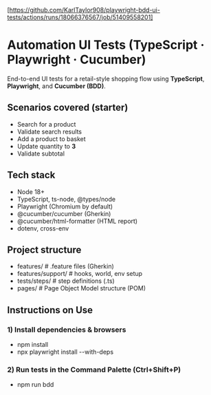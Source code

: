 [https://github.com/KarlTaylor908/playwright-bdd-ui-tests/actions/runs/18066376567/job/51409558201]
# Automation UI Tests (TypeScript · Playwright · Cucumber)

End-to-end UI tests for a retail-style shopping flow using **TypeScript**, **Playwright**, and **Cucumber (BDD)**.

## Scenarios covered (starter)
- Search for a product  
- Validate search results  
- Add a product to basket  
- Update quantity to **3**
- Validate subtotal

## Tech stack
- Node 18+
- TypeScript, ts-node, @types/node
- Playwright (Chromium by default)
- @cucumber/cucumber (Gherkin)
- @cucumber/html-formatter (HTML report)
- dotenv, cross-env

## Project structure
- features/ # .feature files (Gherkin)
- features/support/ # hooks, world, env setup
- tests/steps/ # step definitions (.ts)
- pages/ # Page Object Model structure (POM)

 ## Instructions on Use

### 1) Install dependencies & browsers

- npm install
- npx playwright install --with-deps

### 2) Run tests in the Command Palette (Ctrl+Shift+P)

- npm run bdd
